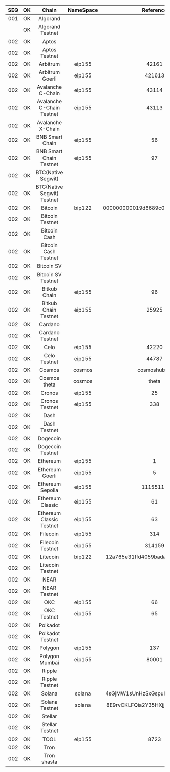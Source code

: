 | SEQ  | OK  |           Chain            | NameSpace |            Reference             | Methods | Events |
| :--: | :-: | :------------------------: | :-------: | :------------------------------: | ------- | ------ |
| 001  | OK  |          Algorand          |           |                                  |         |        |
|      | OK  |      Algorand Testnet      |           |                                  |         |        |
| 002  | OK  |           Aptos            |           |                                  |         |        |
| 002  | OK  |       Aptos Testnet        |           |                                  |         |        |
| 002  | OK  |          Arbitrum          |  eip155   |              42161               |         |        |
| 002  | OK  |      Arbitrum Goerli       |  eip155   |              421613              |         |        |
| 002  | OK  |     Avalanche C-Chain      |  eip155   |              43114               |         |        |
| 002  | OK  | Avalanche C-Chain Testnet  |  eip155   |              43113               |         |        |
| 002  | OK  |     Avalanche X-Chain      |           |                                  |         |        |
| 002  | OK  |      BNB Smart Chain       |  eip155   |                56                |         |        |
| 002  | OK  |  BNB Smart Chain Testnet   |  eip155   |                97                |         |        |
| 002  | OK  |     BTC(Native Segwit)     |           |                                  |         |        |
| 002  | OK  | BTC(Native Segwit) Testnet |           |                                  |         |        |
| 002  | OK  |          Bitcoin           |  bip122   | 000000000019d6689c085ae165831e93 |         |        |
| 002  | OK  |      Bitcoin Testnet       |           |                                  |         |        |
| 002  | OK  |        Bitcoin Cash        |           |                                  |         |        |
| 002  | OK  |    Bitcoin Cash Testnet    |           |                                  |         |        |
| 002  | OK  |         Bitcoin SV         |           |                                  |         |        |
| 002  | OK  |     Bitcoin SV Testnet     |           |                                  |         |        |
| 002  | OK  |        Bitkub Chain        |  eip155   |                96                |         |        |
| 002  | OK  |    Bitkub Chain Testnet    |  eip155   |              25925               |         |        |
| 002  | OK  |          Cardano           |           |                                  |         |        |
| 002  | OK  |      Cardano Testnet       |           |                                  |         |        |
| 002  | OK  |            Celo            |  eip155   |              42220               |         |        |
| 002  | OK  |        Celo Testnet        |  eip155   |              44787               |         |        |
| 002  | OK  |           Cosmos           |  cosmos   |           cosmoshub-4            |         |        |
| 002  | OK  |        Cosmos theta        |  cosmos   |              theta               |         |        |
| 002  | OK  |           Cronos           |  eip155   |                25                |         |        |
| 002  | OK  |       Cronos Testnet       |  eip155   |               338                |         |        |
| 002  | OK  |            Dash            |           |                                  |         |        |
| 002  | OK  |        Dash Testnet        |           |                                  |         |        |
| 002  | OK  |          Dogecoin          |           |                                  |         |        |
| 002  | OK  |      Dogecoin Testnet      |           |                                  |         |        |
| 002  | OK  |          Ethereum          |  eip155   |                1                 |         |        |
| 002  | OK  |      Ethereum Goerli       |  eip155   |                5                 |         |        |
| 002  | OK  |      Ethereum Sepolia      |  eip155   |             11155111             |         |        |
| 002  | OK  |      Ethereum Classic      |  eip155   |                61                |         |        |
| 002  | OK  |  Ethereum Classic Testnet  |  eip155   |                63                |         |        |
| 002  | OK  |          Filecoin          |  eip155   |               314                |         |        |
| 002  | OK  |      Filecoin Testnet      |  eip155   |              314159              |         |        |
| 002  | OK  |          Litecoin          |  bip122   | 12a765e31ffd4059bada1e25190f6e98 |         |        |
| 002  | OK  |      Litecoin Testnet      |           |                                  |         |        |
| 002  | OK  |            NEAR            |           |                                  |         |        |
| 002  | OK  |        NEAR Testnet        |           |                                  |         |        |
| 002  | OK  |            OKC             |  eip155   |                66                |         |        |
| 002  | OK  |        OKC Testnet         |  eip155   |                65                |         |        |
| 002  | OK  |          Polkadot          |           |                                  |         |        |
| 002  | OK  |      Polkadot Testnet      |           |                                  |         |        |
| 002  | OK  |          Polygon           |  eip155   |               137                |         |        |
| 002  | OK  |       Polygon Mumbai       |  eip155   |              80001               |         |        |
| 002  | OK  |           Ripple           |           |                                  |         |        |
| 002  | OK  |       Ripple Testnet       |           |                                  |         |        |
| 002  | OK  |           Solana           |  solana   | 4sGjMW1sUnHzSxGspuhpqLDx6wiyjNtZ |         |        |
| 002  | OK  |       Solana Testnet       |  solana   | 8E9rvCKLFQia2Y35HXjjpWzj8weVo44K |         |        |
| 002  | OK  |          Stellar           |           |                                  |         |        |
| 002  | OK  |      Stellar Testnet       |           |                                  |         |        |
| 002  | OK  |            TOOL            |  eip155   |               8723               |         |        |
| 002  | OK  |            Tron            |           |                                  |         |        |
| 002  | OK  |        Tron shasta         |           |                                  |         |        |
